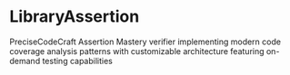 # LibraryAssertion
PreciseCodeCraft Assertion Mastery verifier implementing modern code coverage analysis patterns with customizable architecture featuring on-demand testing capabilities
